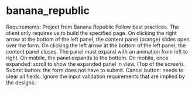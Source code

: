 # banana_republic
Requirements:
 Project from Banana Republic
 Follow best practices.
 The client only requires us to build the specified page.
 On clicking the right arrow at the bottom of the left panel, the content panel (orange) slides open over the form.
 On clicking the left arrow at the bottom of the left panel, the content panel closes.
 The panel must expand with an animation from left to right.
 On mobile, the panel expands to the bottom.
 On mobile, once expanded: scroll to show the expanded panel in view. (Top of the screen).
 Submit button: the form does not have to submit.
 Cancel button: needs to clear all fields.
 Ignore the input validation requirements that are implied by the designs.
